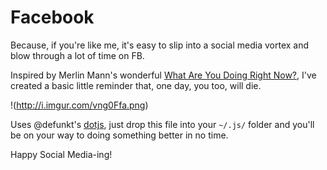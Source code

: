 Facebook
========

Because, if you're like me, it's easy to slip into a social media vortex and blow through a lot of time on FB.

Inspired by Merlin Mann's wonderful [What Are You Doing Right Now?](http://www.merlinmann.com/rightnow/), I've created a basic little reminder that, one day, you too, will die.

!(http://i.imgur.com/vng0Ffa.png)

Uses @defunkt's [dotjs](https://github.com/defunkt/dotjs), just drop this file into your `~/.js/` folder and you'll be on your way to doing something better in no time.

Happy Social Media-ing!
